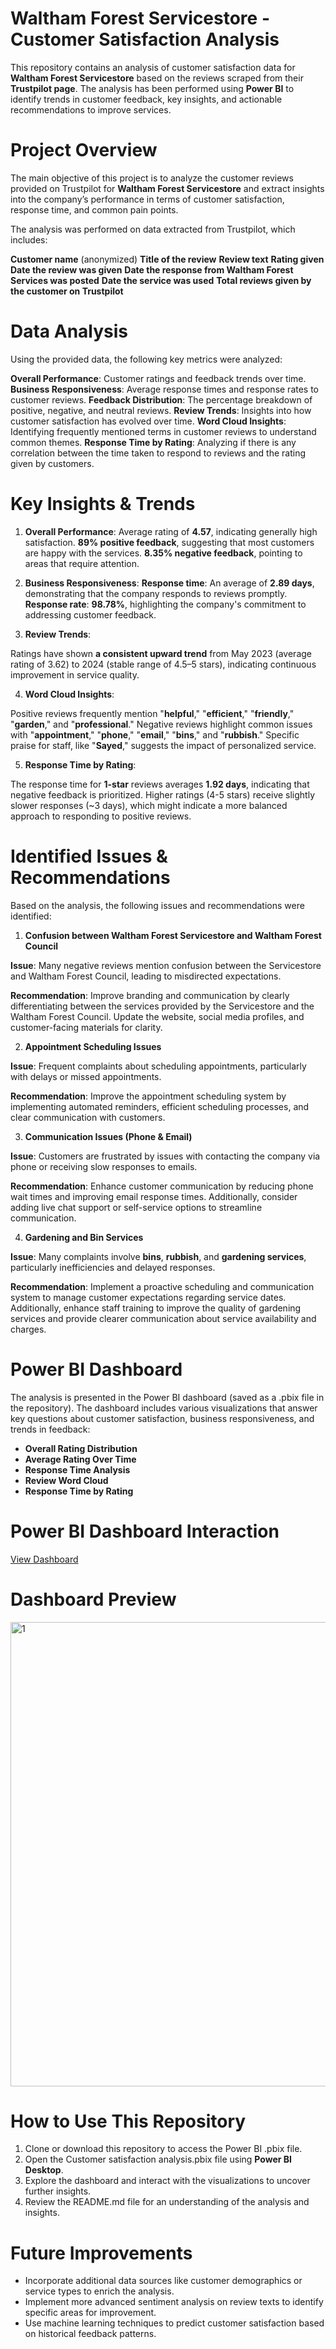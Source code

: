 # Waltham Forest Servicestore - Customer Satisfaction Analysis
This repository contains an analysis of customer satisfaction data for **Waltham Forest Servicestore** based on the reviews scraped from their **Trustpilot page**. The analysis has been performed using **Power BI** to identify trends in customer feedback, key insights, and actionable recommendations to improve services.

# Project Overview
The main objective of this project is to analyze the customer reviews provided on Trustpilot for **Waltham Forest Servicestore** and extract insights into the company’s performance in terms of customer satisfaction, response time, and common pain points.

The analysis was performed on data extracted from Trustpilot, which includes:

**Customer name** (anonymized)
**Title of the review**
**Review text**
**Rating given**
**Date the review was given**
**Date the response from Waltham Forest Services was posted**
**Date the service was used**
**Total reviews given by the customer on Trustpilot**

# Data Analysis

Using the provided data, the following key metrics were analyzed:

**Overall Performance**: Customer ratings and feedback trends over time.
**Business Responsiveness**: Average response times and response rates to customer reviews.
**Feedback Distribution**: The percentage breakdown of positive, negative, and neutral reviews.
**Review Trends**: Insights into how customer satisfaction has evolved over time.
**Word Cloud Insights**: Identifying frequently mentioned terms in customer reviews to understand common themes.
**Response Time by Rating**: Analyzing if there is any correlation between the time taken to respond to reviews and the rating given by customers.

# Key Insights & Trends

1) **Overall Performance**:
Average rating of **4.57**, indicating generally high satisfaction.
**89% positive feedback**, suggesting that most customers are happy with the services.
**8.35% negative feedback**, pointing to areas that require attention.

2) **Business Responsiveness**:
**Response time**: An average of **2.89 days**, demonstrating that the company responds to reviews promptly.
**Response rate**: **98.78%**, highlighting the company's commitment to addressing customer feedback.

3) **Review Trends**:

Ratings have shown **a consistent upward trend** from May 2023 (average rating of 3.62) to 2024 (stable range of 4.5–5 stars), indicating continuous improvement in service quality.

4) **Word Cloud Insights**:

Positive reviews frequently mention "**helpful**," "**efficient**," "**friendly**," "**garden**," and "**professional**."
Negative reviews highlight common issues with "**appointment**," "**phone**," "**email**," "**bins**," and "**rubbish**."
Specific praise for staff, like "**Sayed**," suggests the impact of personalized service.

5) **Response Time by Rating**:

The response time for **1-star** reviews averages **1.92 days**, indicating that negative feedback is prioritized.
Higher ratings (4-5 stars) receive slightly slower responses (~3 days), which might indicate a more balanced approach to responding to positive reviews.

# Identified Issues & Recommendations

Based on the analysis, the following issues and recommendations were identified:

1. **Confusion between Waltham Forest Servicestore and Waltham Forest Council**

**Issue**: Many negative reviews mention confusion between the Servicestore and Waltham Forest Council, leading to misdirected expectations.

**Recommendation**: Improve branding and communication by clearly differentiating between the services provided by the Servicestore and the Waltham Forest Council. Update the website, social media profiles, and customer-facing materials for clarity.

2. **Appointment Scheduling Issues**

**Issue**: Frequent complaints about scheduling appointments, particularly with delays or missed appointments.

**Recommendation**: Improve the appointment scheduling system by implementing automated reminders, efficient scheduling processes, and clear communication with customers.

3. **Communication Issues (Phone & Email)**
   
**Issue**: Customers are frustrated by issues with contacting the company via phone or receiving slow responses to emails.

**Recommendation**: Enhance customer communication by reducing phone wait times and improving email response times. Additionally, consider adding live chat support or self-service options to streamline communication.

4. **Gardening and Bin Services**
   
**Issue**: Many complaints involve **bins**, **rubbish**, and **gardening services**, particularly inefficiencies and delayed responses.

**Recommendation**: Implement a proactive scheduling and communication system to manage customer expectations regarding service dates. Additionally, enhance staff training to improve the quality of gardening services and provide clearer communication about service availability and charges.

# Power BI Dashboard

The analysis is presented in the Power BI dashboard (saved as a .pbix file in the repository). The dashboard includes various visualizations that answer key questions about customer satisfaction, business responsiveness, and trends in feedback:

* **Overall Rating Distribution**
* **Average Rating Over Time**
* **Response Time Analysis**
* **Review Word Cloud**
* **Response Time by Rating**

# Power BI Dashboard Interaction 
<a href= "https://github.com/Abhishek20217/Customer_Satisfaction_Analysis/blob/main/1.png"> View Dashboard <a/>

# Dashboard Preview

<img width="1737" height="743" alt="1" src="https://github.com/user-attachments/assets/eec8efe2-7532-4ef8-aa7e-cf724adfb9b2" />

# How to Use This Repository

1) Clone or download this repository to access the Power BI .pbix file.
2) Open the Customer satisfaction analysis.pbix file using **Power BI Desktop**.
3) Explore the dashboard and interact with the visualizations to uncover further insights.
4) Review the README.md file for an understanding of the analysis and insights.

# Future Improvements
* Incorporate additional data sources like customer demographics or service types to enrich the analysis.
* Implement more advanced sentiment analysis on review texts to identify specific areas for improvement.
* Use machine learning techniques to predict customer satisfaction based on historical feedback patterns.

